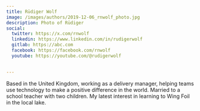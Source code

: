 ```yaml
---
title: Rüdiger Wolf
image: /images/authors/2019-12-06_rnwolf_photo.jpg
description: Photo of Rüdiger
social:
  twitter: https://x.com/rnwolf
  linkedin: https://www.linkedin.com/in/rudigerwolf
  gitlab: https://abc.com
  facebook: https://facebook.com/rnwolf
  youtube: https://youtube.com/@rudigerwolf
  

---
```


Based in the United Kingdom, working as a delivery manager, helping teams use technology to make a positive difference in the world. Married to a school teacher with two children. 
My latest interest in learning to Wing Foil in the local lake.
